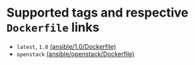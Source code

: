 # Supported tags and respective `Dockerfile` links

* `latest`, `1.0` [(ansible/1.0/Dockerfile)](https://github.com/ArDeveloppement/docker-images/blob/master/ansible/1.0/Dockerfile)
* `openstack` [(ansible/openstack/Dockerfile)](https://github.com/ArDeveloppement/docker-images/blob/master/ansible/openstack/Dockerfile)